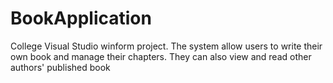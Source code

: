 # BookApplication
College Visual Studio winform project. The system allow users to write their own book and manage their chapters. They can also view and read other authors' published book
